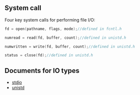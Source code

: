 ## System call

Four key system calls for performing file I/O:

```c
fd = open(pathname, flags, mode);//defined in fcntl.h
```
```c
numread = read(fd, buffer, count);//defined in unistd.h
```
```c
numwritten = write(fd, buffer, count);//defined in unistd.h
```
```c
status = close(fd);//defined in unistd.h
```
## Documents for IO types

* [stdio](https://github.com/TranPhucVinh/C/tree/master/Physical%20layer/File%20IO/stdio)
* [unistd](https://github.com/TranPhucVinh/C/tree/master/Physical%20layer/File%20IO/unistd.md)
